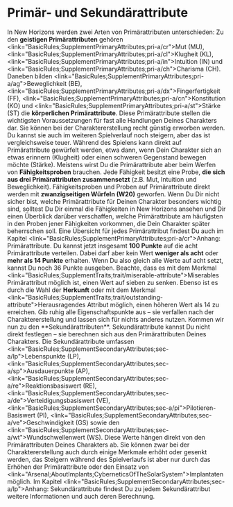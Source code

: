 # Primär- und Sekundärattribute

In New Horizons werden zwei Arten von Primärattributen unterschieden: Zu den **geistigen Primärattributen** gehören <link="BasicRules;SupplementPrimaryAttributes;pri-a/cr">Mut (MU)</link>, <link="BasicRules;SupplementPrimaryAttributes;pri-a/cl">Klugheit (KL)</link>, <link="BasicRules;SupplementPrimaryAttributes;pri-a/in">Intuition (IN)</link> und <link="BasicRules;SupplementPrimaryAttributes;pri-a/ch">Charisma (CH)</link>. Daneben bilden <link="BasicRules;SupplementPrimaryAttributes;pri-a/ag">Beweglichkeit (BE)</link>, <link="BasicRules;SupplementPrimaryAttributes;pri-a/dx">Fingerfertigkeit (FF)</link>, <link="BasicRules;SupplementPrimaryAttributes;pri-a/cn">Konstitution (KO)</link> und <link="BasicRules;SupplementPrimaryAttributes;pri-a/st">Stärke (ST)</link> die **körperlichen Primärattribute**. Diese Primärattribute stellen die wichtigsten Voraussetzungen für fast alle Handlungen Deines Charakters dar. Sie können bei der Charaktererstellung recht günstig erworben werden. Du kannst sie auch im weiteren Spielverlauf noch steigern, aber das ist vergleichsweise teuer.
Während des Spielens kann direkt auf Primärattribute gewürfelt werden, etwa dann, wenn Dein Charakter sich an etwas erinnern (Klugheit) oder einen schweren Gegenstand bewegen möchte (Stärke). Meistens wirst Du die Primärattribute aber beim Werfen von **Fähigkeitsproben** brauchen. Jede Fähigkeit besitzt eine Probe, **die sich aus drei Primärattributen zusammensetzt** (z.B. Mut, Intuition und Beweglichkeit). Fähigkeitsproben und Proben auf Primärattribute direkt werden mit **zwanzigseitigen Würfeln (W20)** geworfen.
Wenn Du Dir nicht sicher bist, welche Primärattribute für Deinen Charakter besonders wichtig sind, solltest Du Dir einmal die Fähigkeiten in New Horizons ansehen und Dir einen Überblick darüber verschaffen, welche Primärattribute am häufigsten in den Proben jener Fähigkeiten vorkommen, die Dein Charakter später beherrschen soll. Eine Übersicht für jedes Primärattribut findest Du auch im Kapitel <link="BasicRules;SupplementPrimaryAttributes;pri-a/cr">Anhang: Primärattribute</link>.
Du kannst jetzt insgesamt **100 Punkte** auf die acht Primärattribute verteilen. Dabei darf aber kein Wert **weniger als acht** oder **mehr als 14 Punkte** erhalten. Wenn Du also gleich alle Werte auf acht setzt, kannst Du noch 36 Punkte ausgeben. Beachte, dass es mit dem Merkmal <link="BasicRules;SupplementTraits;trait/miserable-attribute">Miserables Primärattribut</link> möglich ist, einen Wert auf sieben zu senken. Ebenso ist es durch die Wahl der **Herkunft** oder mit dem Merkmal <link="BasicRules;SupplementTraits;trait/outstanding-attribute">Herausragendes Attribut</link> möglich, einen höheren Wert als 14 zu erreichen. Gib ruhig alle Eigenschaftspunkte aus – sie verfallen nach der Charaktererstellung und lassen sich für nichts anderes nutzen.
Kommen wir nun zu den \*\*Sekundärattributen\*\*. Sekundärattribute kannst Du nicht direkt festlegen – sie berechnen sich aus den Primärattributen Deines Charakters. Die Sekundärattribute umfassen <link="BasicRules;SupplementSecondaryAttributes;sec-a/lp">Lebenspunkte (LP)</link>, <link="BasicRules;SupplementSecondaryAttributes;sec-a/sp">Ausdauerpunkte (AP)</link>, <link="BasicRules;SupplementSecondaryAttributes;sec-a/re">Reaktionsbasiswert (RE)</link>, <link="BasicRules;SupplementSecondaryAttributes;sec-a/de">Verteidigungsbasiswert (VE)</link>, <link="BasicRules;SupplementSecondaryAttributes;sec-a/pi">Pilotieren-Basiswert (PI)</link>, <link="BasicRules;SupplementSecondaryAttributes;sec-a/ve">Geschwindigkeit (GS)</link> sowie den <link="BasicRules;SupplementSecondaryAttributes;sec-a/wt">Wundschwellenwert (WS)</link>. Diese Werte hängen direkt von den Primärattributen Deines Charakters ab. Sie können zwar bei der Charaktererstellung auch durch einige Merkmale erhöht oder gesenkt werden, das Steigern während des Spielverlaufs ist aber nur durch das Erhöhen der Primärattribute oder den Einsatz von <link="Arsenal;AboutImplants;CyberneticsOfTheSolarSystem">Implantaten</link> möglich. Im Kapitel <link="BasicRules;SupplementSecondaryAttributes;sec-a/lp">Anhang: Sekundärattribute</link> findest Du zu jedem Sekundärattribut weitere Informationen und auch deren Berechnung.

